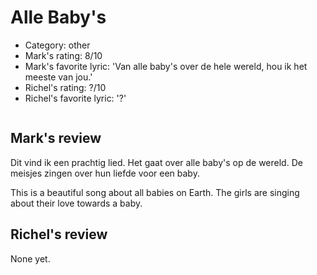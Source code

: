 # Alle Baby's

 * Category: other
 * Mark's rating: 8/10
 * Mark's favorite lyric: 'Van alle baby's over de hele wereld, hou ik het meeste van jou.'
 * Richel's rating: ?/10
 * Richel's favorite lyric: '?'

```

```

## Mark's review

Dit vind ik een prachtig lied. Het gaat over alle baby's op de wereld. De meisjes zingen over hun liefde voor een baby.

This is a beautiful song about all babies on Earth. The girls are singing about their love towards a baby.

## Richel's review

None yet.
